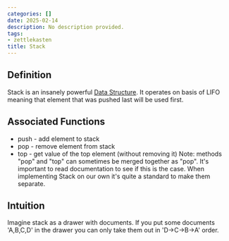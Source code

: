 ```yaml
---
categories: []
date: 2025-02-14
description: No description provided.
tags:
- zettlekasten
title: Stack
---
```


## Definition

Stack is an insanely powerful [Data Structure](Data%20Structure). It operates on basis of LIFO meaning that element that was pushed last will be used first.

## Associated Functions

- push - add element to stack
- pop - remove element from stack
- top - get value of the top element (without removing it)
Note: methods "pop" and "top" can sometimes be merged together as "pop". It's important to read documentation to see if this is the case. When implementing Stack on our own it's quite a standard to make them separate.

## Intuition

Imagine stack as a drawer with documents. If you put some documents 'A,B,C,D' in the drawer you can only take them out in 'D->C->B->A' order.